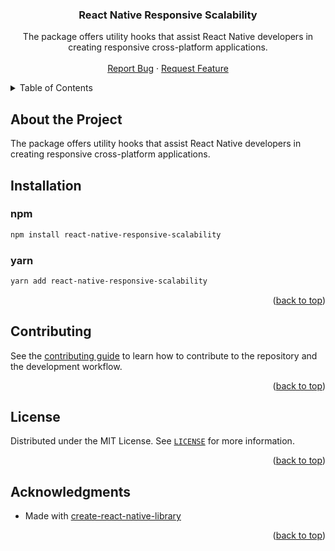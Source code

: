 <div align="center">
  <a name="title"></a>
  <h3 align="center">React Native Responsive Scalability</h3>
  
  <p align="center">
    The package offers utility hooks that assist React Native developers in creating responsive cross-platform applications.
    <br />
    <br />
    <a href="https://github.com/chsdwn/react-native-responsive-scalability/issues">Report Bug</a>
    ·
    <a href="https://github.com/chsdwn/react-native-responsive-scalability/issues">Request Feature</a>
  </p>
</div>

<details>
  <summary>Table of Contents</summary>
  <ol>
    <li><a href="#about-the-project">About The Project</a></li>
    <li><a href="#getting-started">Installation</a></li>
    <li><a href="#contributing">Contributing</a></li>
    <li><a href="#license">License</a></li>
    <li><a href="#acknowledgments">Acknowledgments</a></li>
  </ol>
</details>

## About the Project

The package offers utility hooks that assist React Native developers in creating responsive cross-platform applications.

## Installation

### npm

```sh
npm install react-native-responsive-scalability
```

### yarn

```sh
yarn add react-native-responsive-scalability
```

<p align="right">(<a href="#title">back to top</a>)</p>

## Contributing

See the [contributing guide](https://github.com/chsdwn/react-native-responsive-scalability/blob/main/CONTRIBUTING.md) to learn how to contribute to the repository and the development workflow.

<p align="right">(<a href="#title">back to top</a>)</p>

## License

Distributed under the MIT License. See [`LICENSE`](https://github.com/chsdwn/react-native-responsive-scalability/blob/main/LICENSE) for more information.

<p align="right">(<a href="#title">back to top</a>)</p>

## Acknowledgments

- Made with [create-react-native-library](https://github.com/callstack/react-native-builder-bob)

<p align="right">(<a href="#title">back to top</a>)</p>
